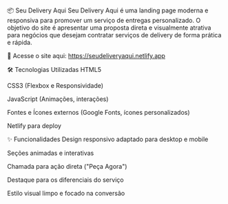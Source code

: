 📦 Seu Delivery Aqui
Seu Delivery Aqui é uma landing page moderna e responsiva para promover um serviço de entregas personalizado. O objetivo do site é apresentar uma proposta direta e visualmente atrativa para negócios que desejam contratar serviços de delivery de forma prática e rápida.

🔗 Acesse o site aqui: https://seudeliveryaqui.netlify.app

🛠️ Tecnologias Utilizadas
HTML5

CSS3 (Flexbox e Responsividade)

JavaScript (Animações, interações)

Fontes e Ícones externos (Google Fonts, ícones personalizados)

Netlify para deploy

✨ Funcionalidades
Design responsivo adaptado para desktop e mobile

Seções animadas e interativas

Chamada para ação direta ("Peça Agora")

Destaque para os diferenciais do serviço

Estilo visual limpo e focado na conversão

